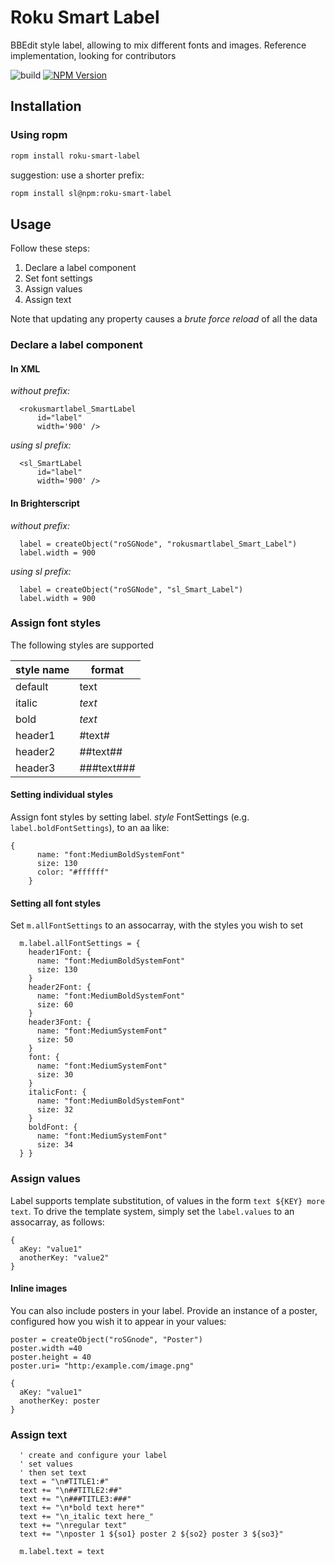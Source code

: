 # Roku Smart Label

BBEdit style label, allowing to mix different fonts and images. Reference implementation, looking for contributors

![build](https://github.com/rokucommunity/roku-smart-label/workflows/build/badge.svg)
[![NPM Version](https://badge.fury.io/js/roku-smart-label.svg?style=flat)](https://npmjs.org/package/roku-smart-label)

## Installation
### Using ropm
```bash
ropm install roku-smart-label
```

suggestion: use a shorter prefix:

```bash
ropm install sl@npm:roku-smart-label
```

## Usage

Follow these steps:

  1. Declare a label component
  1. Set font settings
  1. Assign values
  1. Assign text

Note that updating any property causes a _brute force reload_ of all the data

### Declare a label component

#### In XML

*without prefix:*

```
  <rokusmartlabel_SmartLabel 
      id="label"
      width='900' />
```


*using sl prefix:*

```
  <sl_SmartLabel 
      id="label"
      width='900' />
```

#### In Brighterscript

*without prefix:*

```
  label = createObject("roSGNode", "rokusmartlabel_Smart_Label")
  label.width = 900
```


*using sl prefix:*

```
  label = createObject("roSGNode", "sl_Smart_Label")
  label.width = 900
```

### Assign font styles

The following styles are supported

| style name | format |
| --- | --- |
| default | text |
| italic | _text_ |
| bold | *text* |
| header1 | #text# |
| header2 | ##text## |
| header3 | ###text### |

#### Setting individual styles

Assign font styles by setting label. _style_ FontSettings (e.g. `label.boldFontSettings`), to an aa like:

```
{
      name: "font:MediumBoldSystemFont"
      size: 130
      color: "#ffffff"
    }
```

#### Setting all font styles

Set `m.allFontSettings` to an assocarray, with the styles you wish to set

```
  m.label.allFontSettings = {
    header1Font: {
      name: "font:MediumBoldSystemFont"
      size: 130
    }
    header2Font: {
      name: "font:MediumBoldSystemFont"
      size: 60
    }
    header3Font: {
      name: "font:MediumSystemFont"
      size: 50
    }
    font: {
      name: "font:MediumSystemFont"
      size: 30
    }
    italicFont: {
      name: "font:MediumBoldSystemFont"
      size: 32
    }
    boldFont: {
      name: "font:MediumSystemFont"
      size: 34
  } }
```

### Assign values

Label supports template substitution, of values in the form `text ${KEY} more text`. To drive the template system, simply set the `label.values` to an assocarray, as follows:
```
{
  aKey: "value1"
  anotherKey: "value2"
}
```

#### Inline images

You can also include posters in your label. Provide an instance of a poster, configured how you wish it to appear in your values:
```
poster = createObject("roSGnode", "Poster")
poster.width =40
poster.height = 40
poster.uri= "http:/example.com/image.png"

{
  aKey: "value1"
  anotherKey: poster
}
```

### Assign text

```
  ' create and configure your label
  ' set values
  ' then set text
  text = "\n#TITLE1:#"
  text += "\n##TITLE2:##"
  text += "\n###TITLE3:###"
  text += "\n*bold text here*"
  text += "\n_italic text here_"
  text += "\nregular text"
  text += "\nposter 1 ${so1} poster 2 ${so2} poster 3 ${so3}"

  m.label.text = text
```